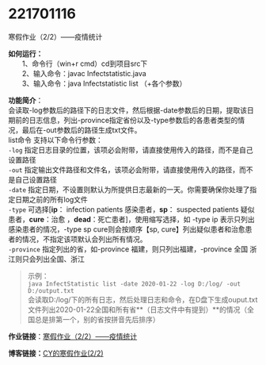 # 221701116
寒假作业（2/2）——疫情统计  

**如何运行：**  
&emsp;&emsp;1、命令行（win+r cmd）cd到项目src下  
&emsp;&emsp;2、输入命令：javac Infectstatistic.java  
&emsp;&emsp;3、输入命令：java Infectstatistic list （+各个参数）  

**功能简介**：  
会读取-log参数后的路径下的日志文件，然后根据-date参数后的日期，提取该日期前的日志信息，列出-province指定省份以及-type参数后的各患者类型的情况，最后在-out参数后的路径生成txt文件。  
list命令 支持以下命令行参数：  
`-log` 指定日志目录的位置，该项必会附带，请直接使用传入的路径，而不是自己设置路径  
`-out` 指定输出文件路径和文件名，该项必会附带，请直接使用传入的路径，而不是自己设置路径  
`-date` 指定日期，不设置则默认为所提供日志最新的一天。你需要确保你处理了指定日期之前的所有log文件  
`-type` 可选择[**ip**： infection patients 感染患者，**sp**： suspected patients 疑似患者，**cure**：治愈 ，**dead**：死亡患者]，使用缩写选择，如 -type ip 表示只列出感染患者的情况，-type sp cure则会按顺序【sp, cure】列出疑似患者和治愈患者的情况，不指定该项默认会列出所有情况。  
`-province` 指定列出的省，如-province 福建，则只列出福建，-province 全国 浙江则只会列出全国、浙江  
>示例：  
`java InfectStatistic list -date 2020-01-22 -log D:/log/ -out D:/output.txt`  
会读取D:/log/下的所有日志，然后处理日志和命令，在D盘下生成ouput.txt文件列出2020-01-22全国和所有省**（日志文件中有提到）**的情况（全国总是排第一个，别的省按拼音先后排序）

**作业链接**：[寒假作业（2/2）——疫情统计](https://edu.cnblogs.com/campus/fzu/2020SpringW/homework/10281)  

**博客链接：**[CY的寒假作业(2/2)](https://www.cnblogs.com/cy221701116/p/12291665.html)